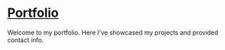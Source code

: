 # [Portfolio](https://austin-weeks.github.io)
Welcome to my portfolio. Here I've showcased my projects and provided contact info.

